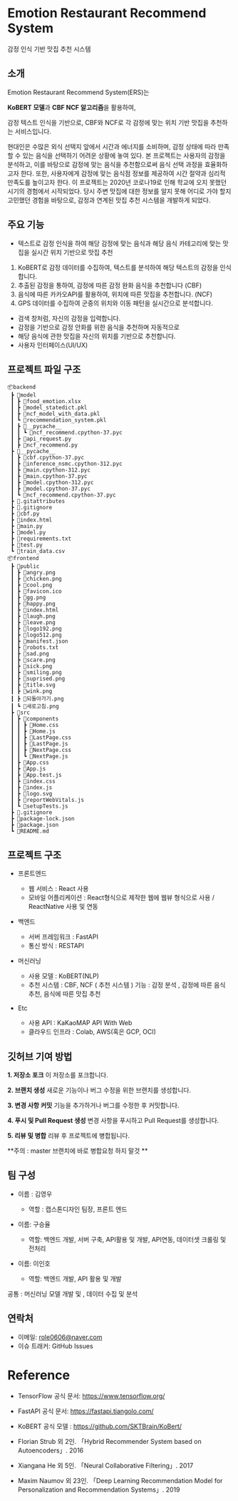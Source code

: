 # Emotion Restaurant Recommend System
감정 인식 기반 맛집 추천 시스템

## 소개
Emotion Restaurant Recommend System(ERS)는

**KoBERT 모델**과 **CBF NCF 알고리즘**을 활용하여,

감정 텍스트 인식을 기반으로, CBF와 NCF로 각 감정에 맞는 위치 기반 맛집을 추천하는 서비스입니다.

현대인은 수많은 외식 선택지 앞에서 시간과 에너지를 소비하며, 감정 상태에 따라 만족할 수 있는 음식을 선택하기 어려운 상황에 놓여 있다. 본 프로젝트는 사용자의 감정을 분석하고, 이를 바탕으로 감정에 맞는 음식을 추천함으로써 음식 선택 과정을 효율화하고자 한다. 또한, 사용자에게 감정에 맞는 음식점 정보를 제공하여 시간 절약과 심리적 만족도를 높이고자 한다.
이 프로젝트는 2020년 코로나19로 인해 학교에 오지 못했던 시기의 경험에서 시작되었다. 당시 주변 맛집에 대한 정보를 알지 못해 어디로 가야 할지 고민했던 경험을 바탕으로, 감정과 연계된 맛집 추천 시스템을 개발하게 되었다.

## 주요 기능
- 텍스트로 감정 인식을 하여 해당 감정에 맞는 음식과 해당 음식 카테고리에 맞는 맛집을 실시간 위치 기반으로 맛집 추천

1. KoBERT로 감정 데이터를 수집하여, 텍스트를 분석하여 해당 텍스트의 감정을 인식합니다.
2. 추출된 감정을 통하여, 감정에 따른 감정 완화 음식을 추천합니다 (CBF)
3. 음식에 따른 카카오API를 활용하여, 위치에 따른 맛집을 추천합니다. (NCF)
4. GPS 데이터를 수집하여 군중의 위치와 이동 패턴을 실시간으로 분석합니다.

- 검색 창처럼, 자신의 감정을 입력합니다.
- 감정을 기반으로 감정 안화를 위한 음식을 추천하며 자동적으로
- 해당 음식에 관한 맛집을 자신의 위치를 기반으로 추천합니다.
- 사용자 인터페이스(UI/UX)

## 프로젝트 파일 구조
```
📦backend
 ┣ 📂model
 ┃ ┣ 📜food_emotion.xlsx
 ┃ ┣ 📜model_statedict.pkl
 ┃ ┣ 📜ncf_model_with_data.pkl
 ┃ ┗ 📜recommendation_system.pkl
 ┃ ┣ 📂__pycache__
 ┃ ┃ ┗ 📜ncf_recommend.cpython-37.pyc
 ┃ ┣ 📜api_request.py
 ┃ ┣ 📜ncf_recommend.py
 ┣ 📂__pycache__
 ┃ ┣ 📜cbf.cpython-37.pyc
 ┃ ┣ 📜inference_nsmc.cpython-312.pyc
 ┃ ┣ 📜main.cpython-312.pyc
 ┃ ┣ 📜main.cpython-37.pyc
 ┃ ┣ 📜model.cpython-312.pyc
 ┃ ┣ 📜model.cpython-37.pyc
 ┃ ┗ 📜ncf_recommend.cpython-37.pyc
 ┣ 📜.gitattributes
 ┣ 📜.gitignore
 ┣ 📜cbf.py
 ┣ 📜index.html
 ┣ 📜main.py
 ┣ 📜model.py
 ┣ 📜requirements.txt
 ┣ 📜test.py
 ┗ 📜train_data.csv
📦frontend
 ┣ 📂public
 ┃ ┣ 📜angry.png
 ┃ ┣ 📜chicken.png
 ┃ ┣ 📜cool.png
 ┃ ┣ 📜favicon.ico
 ┃ ┣ 📜gg.png
 ┃ ┣ 📜happy.png
 ┃ ┣ 📜index.html
 ┃ ┣ 📜laugh.png
 ┃ ┣ 📜leave.png
 ┃ ┣ 📜logo192.png
 ┃ ┣ 📜logo512.png
 ┃ ┣ 📜manifest.json
 ┃ ┣ 📜robots.txt
 ┃ ┣ 📜sad.png
 ┃ ┣ 📜scare.png
 ┃ ┣ 📜sick.png
 ┃ ┣ 📜smiling.png
 ┃ ┣ 📜suprised.png
 ┃ ┣ 📜title.svg
 ┃ ┣ 📜wink.png
 ┃ ┣ 📜되돌아가기.png
 ┃ ┗ 📜새로고침.png
 ┣ 📂src
 ┃ ┣ 📂components
 ┃ ┃ ┣ 📜Home.css
 ┃ ┃ ┣ 📜Home.js
 ┃ ┃ ┣ 📜LastPage.css
 ┃ ┃ ┣ 📜LastPage.js
 ┃ ┃ ┣ 📜NextPage.css
 ┃ ┃ ┗ 📜NextPage.js
 ┃ ┣ 📜App.css
 ┃ ┣ 📜App.js
 ┃ ┣ 📜App.test.js
 ┃ ┣ 📜index.css
 ┃ ┣ 📜index.js
 ┃ ┣ 📜logo.svg
 ┃ ┣ 📜reportWebVitals.js
 ┃ ┗ 📜setupTests.js
 ┣ 📜.gitignore
 ┣ 📜package-lock.json
 ┣ 📜package.json
 ┗ 📜README.md
 ```

## 프로젝트 구조
- 프론트엔드
  - 웹 서비스 : React 사용 
  - 모바일 어플리케이션 : React형식으로 제작한 웹에 웹뷰 형식으로 사용 / ReactNative 사용 및 연동

- 백엔드
  - 서버 프레임워크 : FastAPI
  - 통신 방식 : RESTAPI

- 머신러닝
    - 사용 모델 : KoBERT(NLP)
    - 추천 시스템 : CBF, NCF ( 추천 시스템 )
  기능 : 감정 분석 , 감정에 따른 음식 추천, 음식에 따른 맛집 추천

- Etc
  - 사용 API : KaKaoMAP API With Web
  - 클라우드 인프라 : Colab, AWS(혹은 GCP, OCI)

## 깃허브 기여 방법
**1. 저장소 포크**
  이 저장소를 포크합니다.
  
**2. 브랜치 생성**
  새로운 기능이나 버그 수정을 위한 브랜치를 생성합니다.
  
**3. 변경 사항 커밋**
  기능을 추가하거나 버그를 수정한 후 커밋합니다.
  
**4. 푸시 및 Pull Request 생성**
  변경 사항을 푸시하고 Pull Request를 생성합니다.
  
**5. 리뷰 및 병합**
  리뷰 후 프로젝트에 병합됩니다.
  
**주의 : master 브랜치에 바로 병합요청 하지 말것 **


## 팀 구성
- 이름 : 김영우
  - 역할 : 캡스톤디자인 팀장, 프론트 엔드
  
- 이름: 구승율
  - 역할: 백엔드 개발, 서버 구축,  API활용 및 개발, API연동, 데이터셋 크롤링 및 전처리

- 이름: 이인호
  - 역할: 백엔드 개발, API 활용 및 개발

공통 : 머신러닝 모델 개발 및 , 데이터 수집 및 분석

## 연락처
- 이메일: role0606@naver.com
- 이슈 트래커: GitHub Issues

# Reference
- TensorFlow 공식 문서: https://www.tensorflow.org/
- FastAPI 공식 문서: https://fastapi.tiangolo.com/

- KoBERT 공식 모델 : https://github.com/SKTBrain/KoBert/

- Florian Strub 외 2인. 「Hybrid Recommender System based on Autoencoders」. 2016
- Xiangana He 외 5인. 「Neural Collaborative Filtering」. 2017
- Maxim Naumov 외 23인. 「Deep Learning Recommendation Model for Personalization and Recommendation Systems」. 2019
